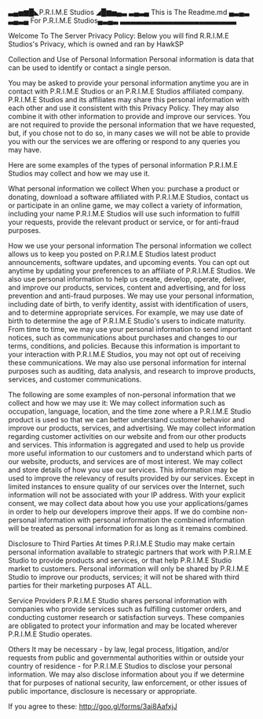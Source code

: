▃▄▅▆█◣P.R.I.M.E Studios ◢█▆▅▄▃
▃▄▃▄ This is The Readme.md ▄▃▄▃ ▃▄▃▄ For P.R.I.M.E Studios▄▃▄▃ ▃▃▃▃▃▃▃▃▃▃▃▃▃▃▃▃▃▃▃▃▃▃

Welcome To The Server Privacy Policy: Below you will find R.R.I.M.E Studios's Privacy, which is owned and ran by HawkSP

Collection and Use of Personal Information Personal information is data that can be used to identify or contact a single person.

You may be asked to provide your personal information anytime you are in contact with P.R.I.M.E Studios or an P.R.I.M.E Studios affiliated company. P.R.I.M.E Studios and its affiliates may share this personal information with each other and use it consistent with this Privacy Policy. They may also combine it with other information to provide and improve our services. You are not required to provide the personal information that we have requested, but, if you chose not to do so, in many cases we will not be able to provide you with our the services we are offering or respond to any queries you may have.

Here are some examples of the types of personal information P.R.I.M.E Studios may collect and how we may use it.

What personal information we collect When you: purchase a product or donating, download a software affiliated with P.R.I.M.E Studios, contact us or participate in an online game, we may collect a variety of information, including your name P.R.I.M.E Studios will use such information to fulfill your requests, provide the relevant product or service, or for anti-fraud purposes.

How we use your personal information The personal information we collect allows us to keep you posted on P.R.I.M.E Studios latest product announcements, software updates, and upcoming events. You can opt out anytime by updating your preferences to an affiliate of P.R.I.M.E Studios. We also use personal information to help us create, develop, operate, deliver, and improve our products, services, content and advertising, and for loss prevention and anti-fraud purposes. We may use your personal information, including date of birth, to verify identity, assist with identification of users, and to determine appropriate services. For example, we may use date of birth to determine the age of P.R.I.M.E Studio's users to indicate maturity. From time to time, we may use your personal information to send important notices, such as communications about purchases and changes to our terms, conditions, and policies. Because this information is important to your interaction with P.R.I.M.E Studios, you may not opt out of receiving these communications. We may also use personal information for internal purposes such as auditing, data analysis, and research to improve products, services, and customer communications.

The following are some examples of non-personal information that we collect and how we may use it: We may collect information such as occupation, language, location, and the time zone where a P.R.I.M.E Studio product is used so that we can better understand customer behavior and improve our products, services, and advertising. We may collect information regarding customer activities on our website and from our other products and services. This information is aggregated and used to help us provide more useful information to our customers and to understand which parts of our website, products, and services are of most interest. We may collect and store details of how you use our services. This information may be used to improve the relevancy of results provided by our services. Except in limited instances to ensure quality of our services over the Internet, such information will not be associated with your IP address. With your explicit consent, we may collect data about how you use your applications/games in order to help our developers improve their apps. If we do combine non-personal information with personal information the combined information will be treated as personal information for as long as it remains combined.

Disclosure to Third Parties At times P.R.I.M.E Studio may make certain personal information available to strategic partners that work with P.R.I.M.E Studio to provide products and services, or that help P.R.I.M.E Studio market to customers. Personal information will only be shared by P.R.I.M.E Studio to improve our products, services; it will not be shared with third parties for their marketing purposes AT ALL.

Service Providers P.R.I.M.E Studio shares personal information with companies who provide services such as fulfilling customer orders, and conducting customer research or satisfaction surveys. These companies are obligated to protect your information and may be located wherever P.R.I.M.E Studio operates.

Others It may be necessary - by law, legal process, litigation, and/or requests from public and governmental authorities within or outside your country of residence - for P.R.I.M.E Studios to disclose your personal information. We may also disclose information about you if we determine that for purposes of national security, law enforcement, or other issues of public importance, disclosure is necessary or appropriate.

If you agree to these: http://goo.gl/forms/3ai8AafxjJ
